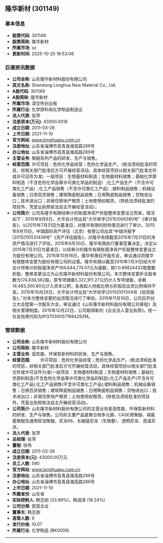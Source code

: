 ## 隆华新材 (301149)

### 基本信息

- **股票代码**: 301149
- **股票简称**: 隆华新材
- **所属市场**: sz
- **更新时间**: 2025-10-25 16:53:06

### 巨潮资讯数据

- **公司全称**: 山东隆华新材料股份有限公司
- **英文名称**: Shandong Longhua New Material Co., Ltd.
- **A股代码**: 301149
- **A股简称**: 隆华新材
- **所属市场**: 深交所创业板
- **所属行业**: 化学原料和化学制品制造业
- **法人代表**: 张萍
- **注册资本(万元)**: 43000.0018
- **成立日期**: 2011-03-28
- **上市日期**: 2021-11-10
- **官方网站**: www.longhuapu.com.cn
- **注册地址**: 山东省淄博市高青县潍高路289号
- **办公地址**: 山东省淄博市高青县潍高路289号
- **主营业务**: 聚醚系列产品的研发、生产与销售。
- **经营范围**: 许可项目：危险化学品经营；危险化学品生产。（依法须经批准的项目，经相关部门批准后方可开展经营活动，具体经营项目以相关部门批准文件或许可证件为准）一般项目：生物基材料制造；生物基材料销售；基础化学原料制造（不含危险化学品等许可类化学品的制造）;化工产品生产（不含许可类化工产品）;化工产品销售（不含许可类化工产品）;塑料制品销售；机械设备销售；日用百货销售；建筑陶瓷制品销售；日用陶瓷制品销售；货物进出口；技术进出口；非居住房地产租赁；土地使用权租赁。（除依法须经批准的项目外，凭营业执照依法自主开展经营活动）。
- **公司简介**: 公司系隆华有限经审计的账面净资产折股整体变更设立而来，情况如下：2015年9月8日，大华会计师出具“大华审字[2015]006380号”《审计报告》，以2015年7月31日为基准日，对隆华有限的财务情况进行了审计。2015年9月15日，中瑞国际资产评估（北京）有限公司出具“中瑞评报字[2015]110531438号”《资产评估报告》，对隆华有限截至2015年7月31日的净资产情况进行了评估。2015年9月30日，隆华有限执行董事签署决定，决定以2015年7月31日为基准日，以经审计的隆华有限账面净资产折股整体变更设立为股份有限公司。2015年10月16日，隆华有限召开股东会，审议通过将隆华有限整体变更为股份有限公司的议案。隆华有限以截至2015年7月31日经大华会计师审计的账面净资产194,644,774.07元为基数，按1:0.89824432取整数折股，整体变更设立为山东隆华新材料股份有限公司。本次整体变更折合股本数为174,838,562股，原专项储备5,322,911.27元仍计入专项储备，余额14,483,300.80元计入资本公积，各发起人持股比例与折股前出资比例保持不变。2015年10月26日，大华会计师出具“大华验字[2015]001304号《验资报告》，”对本次整体变更的出资情况进行了审验。2015年11月16日，公司召开创立大会暨第一次股东大会，审议通过《山东隆华新材料股份有限公司章程》及相关管理制度。2015年12月22日，公司取得新的《企业法人营业执照》。统一社会信用代码为91370300571684282M。

### 雪球数据

- **公司全称**: 山东隆华新材料股份有限公司
- **公司简称**: 隆华新材
- **主营业务**: 高性能、环保型新材料的研发、生产与销售。
- **经营范围**: 　　许可项目：危险化学品经营；危险化学品生产。(依法须经批准的项目，经相关部门批准后方可开展经营活动，具体经营项目以相关部门批准文件或许可证件为准)一般项目：生物基材料制造；生物基材料销售；基础化学原料制造(不含危险化学品等许可类化学品的制造);化工产品生产(不含许可类化工产品);化工产品销售(不含许可类化工产品);塑料制品销售；机械设备销售；日用百货销售；建筑陶瓷制品销售；日用陶瓷制品销售；货物进出口；技术进出口；非居住房地产租赁；土地使用权租赁。(除依法须经批准的项目外，凭营业执照依法自主开展经营活动)。
- **公司简介**: 山东隆华新材料股份有限公司的主营业务是高性能、环保型新材料的研发、生产与销售。公司的主要产品是聚合物多元醇、CASE用聚醚、端氨基聚醚及通用软泡聚醚、尼龙66、长碳链尼龙（生物基）、透明尼龙、高温尼龙。
- **法人代表**: 张萍
- **总经理**: 张萍
- **董秘**: 徐伟
- **成立日期**: 2011-03-28
- **注册资本(元)**: 43000.00万元
- **员工人数**: 590
- **官方网站**: www.longhuapu.com.cn
- **注册地址**: 山东省淄博市高青县潍高路289号
- **办公地址**: 山东省淄博市高青县潍高路289号
- **上市日期**: 2021-11-10
- **所属省份**: 山东省
- **实际控制人**: 韩志刚 (33.99%)，韩润泽 (18.24%)
- **公司分类**: 民营企业
- **董事长**: 韩志刚
- **高管人数**: 9
- **发行价格**: 10.07
- **所属行业**: 化学制品 (BK0009)

---